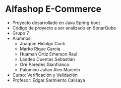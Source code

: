 # Alfashop E-Commerce 
- Proyecto desarrollado en Java Spring boot
- Código de proyecto a ser analizado en SonarQube
- Grupo 7
- Alumnos:
  - Joaquin Hidalgo Cock
  - Marko Rique Garcia
  - Huaman Ortiz Emerson Raul
  - Landeo Cuentas Sebastian
  - Ore Paredes Gianfranco
  - Palomino Julian Alex Marcelo
- Curso: Verificación y Validación
- Profesor: Edgar Sarmiento Calisaya 
